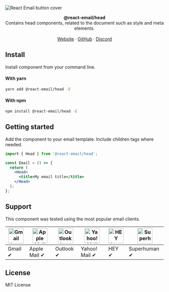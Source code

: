 ![React Email button cover](https://react-email-assets.vercel.app/button.png)

<div align="center"><strong>@react-email/head</strong></div>
<div align="center">Contains head components, related to the document such as style and meta elements.</div>
<br />
<div align="center">
<a href="https://react.email">Website</a> 
<span> · </span>
<a href="https://github.com/zenorocha/react-email">GitHub</a> 
<span> · </span>
<a href="https://react.email/discord">Discord</a>
</div>

## Install

Install component from your command line.

#### With yarn

```sh
yarn add @react-email/head -E
```

#### With npm

```sh
npm install @react-email/head -E
```

## Getting started

Add the component to your email template. Include children tags where needed.

```jsx
import { Head } from '@react-email/head';

const Email = () => {
  return (
    <Head>
      <title>My email title</title>
    </Head>
  );
};
```

## Support

This component was tested using the most popular email clients.

| <img src="https://react.email/static/images/gmail.svg" width="48px" height="48px" alt="Gmail logo"> | <img src="https://react.email/static/images/apple-mail.svg" width="48px" height="48px" alt="Apple Mail"> | <img src="https://react.email/static/images/outlook.svg" width="48px" height="48px" alt="Outlook logo"> | <img src="https://react.email/static/images/yahoo-mail.svg" width="48px" height="48px" alt="Yahoo! Mail logo"> | <img src="https://react.email/static/images/hey.svg" width="48px" height="48px" alt="HEY logo"> | <img src="https://react.email/static/images/superhuman.svg" width="48px" height="48px" alt="Superhuman logo"> |
|-----------------------------------------------------------------------------------------------------|----------------------------------------------------------------------------------------------------------|---------------------------------------------------------------------------------------------------------|----------------------------------------------------------------------------------------------------------------|-------------------------------------------------------------------------------------------------|---------------------------------------------------------------------------------------------------------------|
| Gmail ✔                                                                                             | Apple Mail ✔                                                                                             | Outlook ✔                                                                                               | Yahoo! Mail ✔                                                                                                  | HEY ✔                                                                                           | Superhuman ✔                                                                                                  |

## License

MIT License
